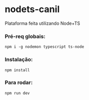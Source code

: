 # nodets-canil
Plataforma feita utilizando Node+TS


### Pré-req globais:
`npm i -g nodemon typescript ts-node`

### Instalação:

`npm install`

### Para rodar:

`npm run dev`